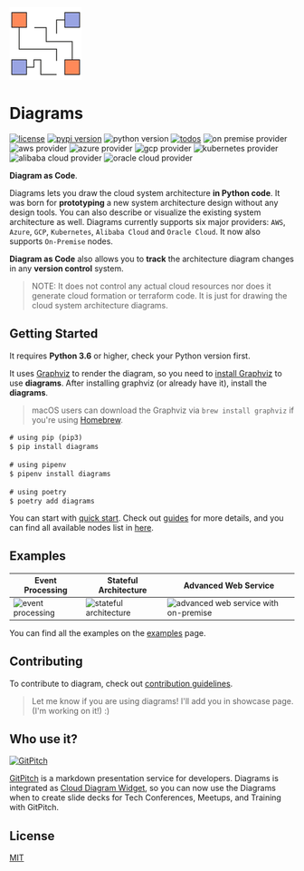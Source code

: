 ![diagrams logo](assets/img/diagrams.png)

# Diagrams

[![license](https://img.shields.io/badge/license-MIT-blue.svg)](/LICENSE)
[![pypi version](https://badge.fury.io/py/diagrams.svg)](https://badge.fury.io/py/diagrams)
![python version](https://img.shields.io/badge/python-3.6%2C3.7%2C3.8-blue?logo=python)
[![todos](https://badgen.net/https/api.tickgit.com/badgen/github.com/mingrammer/diagrams?label=todos)](https://www.tickgit.com/browse?repo=github.com/mingrammer/diagrams)
![on premise provider](https://img.shields.io/badge/provider-OnPremise-orange?color=5f87bf)
![aws provider](https://img.shields.io/badge/provider-AWS-orange?logo=amazon-aws&color=ff9900)
![azure provider](https://img.shields.io/badge/provider-Azure-orange?logo=microsoft-azure&color=0089d6)
![gcp provider](https://img.shields.io/badge/provider-GCP-orange?logo=google-cloud&color=4285f4)
![kubernetes provider](https://img.shields.io/badge/provider-Kubernetes-orange?logo=kubernetes&color=326ce5)
![alibaba cloud provider](https://img.shields.io/badge/provider-AlibabaCloud-orange)
![oracle cloud provider](https://img.shields.io/badge/provider-OracleCloud-orange?logo=oracle&color=f80000)

**Diagram as Code**.

Diagrams lets you draw the cloud system architecture **in Python code**. It was born for **prototyping** a new system architecture design without any design tools. You can also describe or visualize the existing system architecture as well. Diagrams currently supports six major providers: `AWS`, `Azure`, `GCP`, `Kubernetes`, `Alibaba Cloud` and `Oracle Cloud`.  It now also supports `On-Premise` nodes.

**Diagram as Code** also allows you to **track** the architecture diagram changes in any **version control** system.

>  NOTE: It does not control any actual cloud resources nor does it generate cloud formation or terraform code. It is just for drawing the cloud system architecture diagrams.

## Getting Started

It requires **Python 3.6** or higher, check your Python version first.

It uses [Graphviz](https://www.graphviz.org/) to render the diagram, so you need to [install Graphviz](https://graphviz.gitlab.io/download/) to use **diagrams**. After installing graphviz (or already have it), install the **diagrams**.

> macOS users can download the Graphviz via `brew install graphviz` if you're using [Homebrew](https://brew.sh).

```shell
# using pip (pip3)
$ pip install diagrams

# using pipenv
$ pipenv install diagrams

# using poetry
$ poetry add diagrams
```

You can start with [quick start](https://diagrams.mingrammer.com/docs/getting-started/installation#quick-start). Check out [guides](https://diagrams.mingrammer.com/docs/guides/diagram) for more details, and you can find all available nodes list in [here](https://diagrams.mingrammer.com/docs/nodes/aws).

## Examples

| Event Processing                                             | Stateful Architecture                                        | Advanced Web Service                                         |
| ------------------------------------------------------------ | ------------------------------------------------------------ | ------------------------------------------------------------ |
| ![event processing](https://diagrams.mingrammer.com/img/event_processing_diagram.png) | ![stateful architecture](https://diagrams.mingrammer.com/img/stateful_architecture_diagram.png) | ![advanced web service with on-premise](https://diagrams.mingrammer.com/img/advanced_web_service_with_on-premise.png) |

You can find all the examples on the [examples](https://diagrams.mingrammer.com/docs/getting-started/examples) page.

## Contributing

To contribute to diagram, check out [contribution guidelines](CONTRIBUTING.md).

> Let me know if you are using diagrams! I'll add you in showcase page. (I'm working on it!) :)

## Who use it?

[![GitPitch](https://gitpitch.com/gpimg/logo-dark.png)](https://gitpitch.com/)

[GitPitch](https://gitpitch.com/) is a markdown presentation service for developers. Diagrams is integrated as [Cloud Diagram Widget](https://gitpitch.com/docs/diagram-features/cloud-diagrams/), so you can now use the Diagrams when to create slide decks for Tech Conferences, Meetups, and Training with GitPitch.

## License

[MIT](LICENSE)
